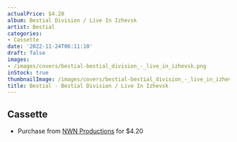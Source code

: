 ```yaml
---
actualPrice: $4.20
album: Bestial Division / Live In Izhevsk
artist: Bestial
categories:
- Cassette
date: '2022-11-24T06:11:10'
draft: false
images:
- /images/covers/bestial-bestial_division_-_live_in_izhevsk.png
inStock: true
thumbnailImage: /images/covers/bestial-bestial_division_-_live_in_izhevsk-thumb.png
title: Bestial - Bestial Division / Live In Izhevsk
---
```


## Cassette
* Purchase from [NWN Productions](http://shop.nwnprod.com/index.php?route=product/product&path=73&product_id=11148&sort=pd.name&order=ASC) for $4.20
